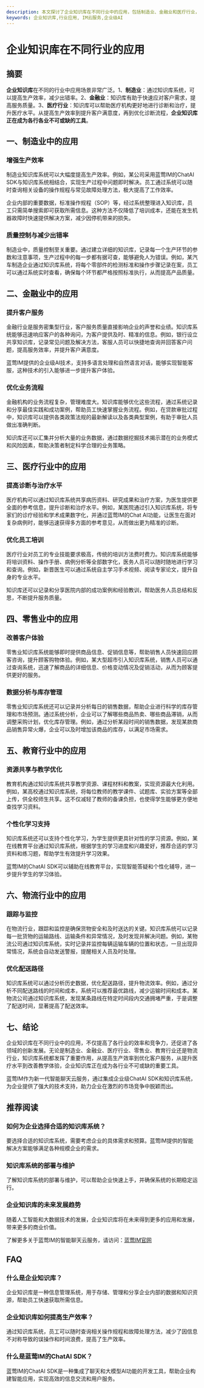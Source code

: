 ```yaml
---
description: 本文探讨了企业知识库在不同行业中的应用，包括制造业、金融业和医疗行业，深入分析了其对提高效率、降低成本和优化流程的作用。
keywords: 企业知识库,行业应用, IM云服务,企业级AI
---
```

# 企业知识库在不同行业的应用

## 摘要
**企业知识库**在不同的行业中应用场景非常广泛。1、**制造业**：通过知识库系统，可以提高生产效率，减少出错率。2、**金融业**：知识库有助于快速应对客户需求，提高服务质量。3、**医疗行业**：知识库可以帮助医疗机构更好地进行诊断和治疗，提升医疗水平。从提高生产效率到提升客户满意度，再到优化诊断流程，**企业知识库正在成为各行各业不可或缺的工具**。

## 一、制造业中的应用

### 增强生产效率
制造业知识库系统可以大幅度提高生产效率。例如，某公司采用蓝莺IM的ChatAI SDK与知识库系统相结合，实现生产过程中问题即时解决。员工通过系统可以随时查询相关设备的操作规程与常见故障处理方法，极大提高了工作效率。

企业内部的重要数据，标准操作规程（SOP）等，经过系统整理进入知识库，员工只需简单搜索即可获取所需信息。这种方法不仅降低了培训成本，还能在发生机器故障时快速提供解决方案，减少因停机带来的损失。

### 质量控制与减少出错率
制造业中，质量控制至关重要。通过建立详细的知识库，记录每一个生产环节的参数和注意事项，生产过程中的每一步都有据可查，能够避免人为错误。例如，某汽车制造企业通过知识库系统，将每个零部件的检测标准和操作步骤记录在案，员工可以通过系统实时查看，确保每个环节都严格按照标准执行，从而提高产品质量。

## 二、金融业中的应用

### 提升客户服务
金融行业是服务密集型行业，客户服务质量直接影响企业的声誉和业绩。知识库系统能够迅速响应客户的各种询问，为客户提供及时、精准的信息。例如，银行设立共享知识库，记录常见问题及解决方法，客服人员可以快捷地查询并回答客户问题，提高服务效率，并提升客户满意度。

蓝莺IM提供的企业级AI技术，支持多语言处理和自然语言对话，能够实现智能客服，这种技术的引入能够进一步提升客户体验。

### 优化业务流程
金融机构的业务流程复杂，管理难度大。知识库能够优化这些流程，通过系统记录和分享最佳实践和成功案例，帮助员工快速掌握业务流程。例如，在贷款审批过程中，知识库可以提供各类政策法规的最新解读以及各类典型案例，有助于审批人员做出准确判断。

知识库还可以汇集并分析大量的业务数据，通过数据挖掘技术揭示潜在的业务模式和风险因素，帮助决策者制定科学合理的业务策略。

## 三、医疗行业中的应用

### 提高诊断与治疗水平
医疗机构可以通过知识库系统共享病历资料、研究成果和治疗方案，为医生提供更全面的参考信息，提升诊断和治疗水平。例如，某医院通过引入知识库系统，将专家们的诊疗经验和学术成果数字化，并通过蓝莺IM的Chat AI功能，让医生在面对复杂病例时，能够迅速获得多方面的参考意见，从而做出更为精准的诊断。

### 优化员工培训
医疗行业对员工的专业技能要求极高，传统的培训方法费时费力。知识库系统能够将培训资料、操作手册、病例分析等全部数字化，医务人员可以随时随地进行学习和查询。例如，新晋医生可以通过系统自主学习手术视频、阅读专家论文，提升自身的专业水平。

知识库还可以记录和分享医院内部的成功案例和经验教训，帮助医务人员总结和反思，不断提升服务质量。

## 四、零售业中的应用

### 改善客户体验
零售业知识库系统能够即时提供商品信息、促销信息等，帮助销售人员快速回应顾客咨询，提升顾客购物体验。例如，某大型超市引入知识库系统，销售人员可以通过查询系统，迅速了解商品的详细信息、价格变动情况及促销活动，从而为顾客提供更好的服务。

### 数据分析与库存管理
零售业知识库系统还可以记录并分析每日的销售数据，帮助企业进行科学的库存管理和市场预测。通过系统分析，企业可以了解哪些商品热卖、哪些商品滞销，从而调整采购计划，优化库存管理。例如，通过分析某段时间的销售数据，发现某款商品销售异常火爆，企业可以及时增加该商品的库存，以满足市场需求。

## 五、教育行业中的应用

### 资源共享与教学优化
教育机构通过知识库系统共享教学资源、课程材料和教案，实现资源最大化利用。例如，某高校通过知识库系统，将每位教师的教学课件、试题库、实验方案等全部上传，供全校师生共享。这不仅减轻了教师的备课负担，也使得学生能够更方便地查找学习资料。

### 个性化学习支持
知识库系统还可以支持个性化学习，为学生提供更具针对性的学习资源。例如，某在线教育平台通过知识库系统，根据学生的学习进度和兴趣爱好，推荐合适的学习资料和练习题，帮助学生有效提升学习效果。

蓝莺IM的ChatAI SDK可以辅助在线教育平台，实现智能答疑和个性化辅导，进一步提升学生的学习体验。

## 六、物流行业中的应用

### 跟踪与监控
在物流行业，跟踪和监控是确保货物安全和及时送达的关键。知识库系统可以记录每一批货物的运输路线、运输条件和异常情况，及时发现并解决问题。例如，某物流公司通过知识库系统，实时记录并监控每辆运输车辆的位置和状态，一旦出现异常情况，系统会自动发送警报，提醒相关人员及时处理。

### 优化配送路径
知识库系统可以通过分析历史数据，优化配送路径，提升物流效率。例如，通过分析不同配送路线的时间和成本，系统可以推荐最优路线，减少运输时间和成本。某物流公司通过知识库系统，发现某条路线在特定时间段内交通拥堵严重，于是调整了配送时间，显著提高了配送效率。

## 七、结论

企业知识库在不同行业中的应用，不仅提高了各行业的效率和竞争力，还促进了各领域的创新发展。无论是制造业、金融业、医疗行业、零售业、教育行业还是物流行业，知识库系统都发挥了重要作用，从提高生产效率到优化客户服务，从提升医疗水平到改善教学体验，企业知识库正在成为各行业不可或缺的重要工具。

蓝莺IM作为新一代智能聊天云服务，通过集成企业级ChatAI SDK和知识库系统，为企业提供了强大的技术支持，助力企业在激烈的市场竞争中脱颖而出。

## 推荐阅读

### **如何为企业选择合适的知识库系统？**
要选择合适的知识库系统，需要考虑企业的具体需求和预算。蓝莺IM提供的智能解决方案能够满足各种规模企业的需求。

### **知识库系统的部署与维护**
了解知识库系统的部署与维护，可以帮助企业快速上手，并确保系统的长期稳定运行。

### **企业知识库的未来发展趋势**
随着人工智能和大数据技术的发展，企业知识库将在未来得到更多的应用和发展，带来更多的商业价值。

了解更多关于蓝莺IM的智能聊天云服务，请访问：[蓝莺IM官网](https://www.lanyingim.com)

## FAQ

### **什么是企业知识库？**
企业知识库是一种信息管理系统，用于存储、管理和分享企业内部的数据和知识资源，帮助员工快速获取所需信息。

### **企业知识库如何提高生产效率？**
通过知识库系统，员工可以随时查询相关操作规程和故障处理方法，减少了因信息不对称导致的误操作和时间浪费，提高了生产效率。

### **什么是蓝莺IM的ChatAI SDK？**
蓝莺IM的ChatAI SDK是一种集成了聊天和大模型AI功能的开发工具，帮助企业构建智能应用，实现高效的信息交流和用户服务。